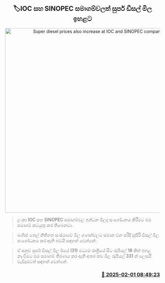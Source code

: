 <p align='center'><b><h2 align='center' title='Super diesel prices also increase at IOC and SINOPEC companies'>🏷IOC සහ SINOPEC සමාගම්වලත් සුපර් ඩීසල් මිල ඉහළට</h2></b></p>
<p align='center'><img src='https://helakuru.sgp1.cdn.digitaloceanspaces.com/esana/images/lib/fule-price-22[1].jpg' width='600' alt='Super diesel prices also increase at IOC and SINOPEC companies'></p>

> ලංකා IOC සහ SINOPEC සමාගම්වල ඉන්ධන මිලද සංශෝධනය කිරීමට එම සමාගම් කටයුතු කර තිබෙනවා.

> ඛණිජ තෙල් නීතිගත සංස්ථාවේ මිල ගණන්වලට සමාන වන පරිදි සුපිරි ඩීසල් මිල සංශෝධනය කර ඇති බවයි සඳහන් වෙන්නේ.

> ඒ අනුව සුපර් ඩීසල් මිල ඊ​යේ (31) මධ්‍යම රාත්‍රියේ සිට රුපියල් 18 කින් ඉහළ නැංවීමට එම සමාගම් තීරණය කර ඇති අතර නව මිල රුපියල් 331 ක් ලෙසයි වැඩිදුරටත් සඳහන් වෙන්නේ.



<h3 align='right'><a href='https://www.helakuru.lk/esana/p/107082/'>📅 2025-02-01 08:49:23</a></h3>
